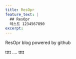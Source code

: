 ```yaml
---
title: ResOpr
feature_text: |
  ## ResOpr
  테스트 1234567890
excerpt:
---
```



ResOpr blog powered by github

tttt
....
tttt
